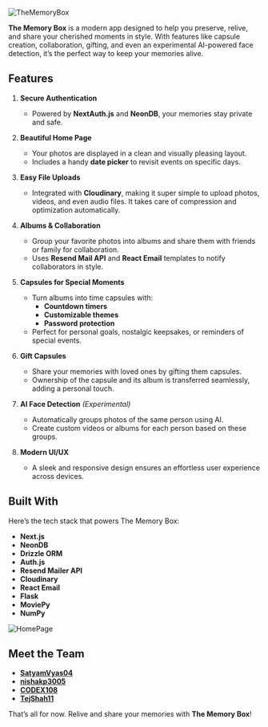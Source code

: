 ![TheMemoryBox](https://github.com/user-attachments/assets/4f00753d-8b2f-48f0-b55a-c6dcb3b94e44)

**The Memory Box** is a modern app designed to help you preserve, relive, and share your cherished moments in style. With features like capsule creation, collaboration, gifting, and even an experimental AI-powered face detection, it’s the perfect way to keep your memories alive.

## Features

1. **Secure Authentication**
   - Powered by **NextAuth.js** and **NeonDB**, your memories stay private and safe.

2. **Beautiful Home Page**
   - Your photos are displayed in a clean and visually pleasing layout.
   - Includes a handy **date picker** to revisit events on specific days.

3. **Easy File Uploads**
   - Integrated with **Cloudinary**, making it super simple to upload photos, videos, and even audio files. It takes care of compression and optimization automatically.

4. **Albums & Collaboration**
   - Group your favorite photos into albums and share them with friends or family for collaboration.
   - Uses **Resend Mail API** and **React Email** templates to notify collaborators in style.

5. **Capsules for Special Moments**
   - Turn albums into time capsules with:
     - **Countdown timers**
     - **Customizable themes**
     - **Password protection**
   - Perfect for personal goals, nostalgic keepsakes, or reminders of special events.

6. **Gift Capsules**
   - Share your memories with loved ones by gifting them capsules.
   - Ownership of the capsule and its album is transferred seamlessly, adding a personal touch.

7. **AI Face Detection** *(Experimental)*
   - Automatically groups photos of the same person using AI.
   - Create custom videos or albums for each person based on these groups.

8. **Modern UI/UX**
   - A sleek and responsive design ensures an effortless user experience across devices.

## Built With

Here’s the tech stack that powers The Memory Box:

- **Next.js**
- **NeonDB**
- **Drizzle ORM**
- **Auth.js**
- **Resend Mailer API**
- **Cloudinary**
- **React Email**
- **Flask**
- **MoviePy**
- **NumPy**

![HomePage](https://github.com/user-attachments/assets/d8fa274a-b126-4605-b7ad-d25eadbdbb72)

## Meet the Team

- [**SatyamVyas04**](https://github.com/SatyamVyas04)
- [**nishakp3005**](https://github.com/nishakp3005)
- [**CODEX108**](https://github.com/CODEX108)
- [**TejShah11**](https://github.com/TejShah11)

That’s all for now. Relive and share your memories with **The Memory Box**!
